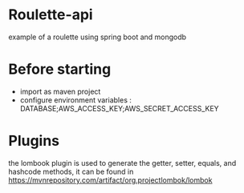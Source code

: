 # Roulette-api
example of a roulette using spring boot and mongodb

# Before starting
* import as maven project
* configure environment variables : DATABASE;AWS_ACCESS_KEY;AWS_SECRET_ACCESS_KEY

# Plugins
the lombook plugin is used to generate the getter, setter, equals, and hashcode methods, it can be found in https://mvnrepository.com/artifact/org.projectlombok/lombok

